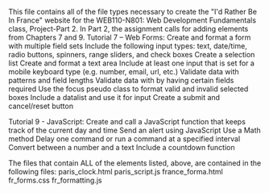 This file contains all of the file types necessary to create the "I'd Rather Be In France" website for the WEB110-N801: Web Development Fundamentals class, Project-Part 2.
In Part 2, the assignment calls for adding elements from Chapters 7 and 9.
Tutorial 7 – Web Forms:
Create and format a form with multiple field sets
Include the following input types: text, date/time, radio buttons, spinners, range sliders, and check boxes
Create a selection list
Create and format a text area
Include at least one input that is set for a mobile keyboard type (e.g. number, email, url, etc.)
Validate data with patterns and field lengths
Validate data with by having certain fields required
Use the focus pseudo class to format valid and invalid selected boxes
Include a datalist and use it for input
Create a submit and cancel/reset button

Tutorial 9 - JavaScript:
Create and call a JavaScript function that keeps track of the current day and time
Send an alert using JavaScript
Use a Math method
Delay one command or run a command at a specified interval
Convert between a number and a text
Include a countdown function

The files that contain ALL of the elements listed, above, are contained in the following files:
paris_clock.html
paris_script.js
france_forma.html
fr_forms.css
fr_formatting.js
